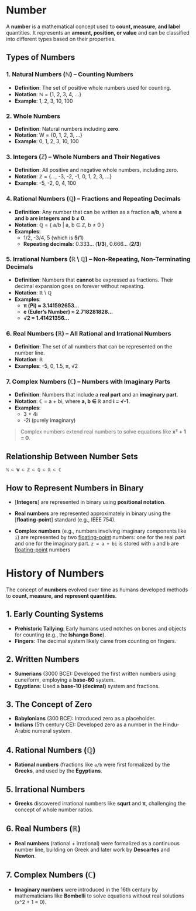 # Number

A **number** is a mathematical concept used to **count, measure, and label** quantities. It represents an **amount, position, or value** and can be classified into different types based on their properties.  

## Types of Numbers  

### 1. Natural Numbers (ℕ) – Counting Numbers  
- **Definition**: The set of positive whole numbers used for counting.  
- **Notation**: ℕ = {1, 2, 3, 4, ...}  
- **Example**: 1, 2, 3, 10, 100  

### 2. Whole Numbers  
- **Definition**: Natural numbers including **zero**.  
- **Notation**: W = {0, 1, 2, 3, ...}  
- **Example**: 0, 1, 2, 3, 10, 100  

### 3. Integers (ℤ) – Whole Numbers and Their Negatives  
- **Definition**: All positive and negative whole numbers, including zero.  
- **Notation**: ℤ = {..., -3, -2, -1, 0, 1, 2, 3, ...}  
- **Example**: -5, -2, 0, 4, 100  

### 4. Rational Numbers (ℚ) – Fractions and Repeating Decimals  
- **Definition**: Any number that can be written as a fraction **a/b**, where **a and b are integers and b ≠ 0**.  
- **Notation**: ℚ = { a/b | a, b ∈ ℤ, b ≠ 0 }  
- **Examples**:  
  - 1/2, -3/4, 5 (which is **5/1**)  
  - **Repeating decimals**: 0.333... (**1/3**), 0.666... (**2/3**)  

### 5. Irrational Numbers (ℝ \ ℚ) – Non-Repeating, Non-Terminating Decimals  
- **Definition**: Numbers that **cannot** be expressed as fractions. Their decimal expansion goes on forever without repeating.  
- **Notation**: ℝ \ ℚ  
- **Examples**:  
  - **π (Pi) ≈ 3.141592653...**  
  - **e (Euler’s Number) ≈ 2.718281828...**  
  - **√2 ≈ 1.41421356...**  

### 6. Real Numbers (ℝ) – All Rational and Irrational Numbers  
- **Definition**: The set of all numbers that can be represented on the number line.  
- **Notation**: ℝ  
- **Examples**: -5, 0, 1.5, π, √2  

### 7. Complex Numbers (ℂ) – Numbers with Imaginary Parts  
- **Definition**: Numbers that include a **real part** and an **imaginary part**.  
- **Notation**: ℂ = a + bi, where **a, b ∈ ℝ** and **i = √-1**.  
- **Examples**:  
  - 3 + 4i  
  - -2i (purely imaginary)  

> Complex numbers extend real numbers to solve equations like **x² + 1 = 0**.

## Relationship Between Number Sets

`ℕ ⊂ W ⊂ ℤ ⊂ ℚ ⊂ ℝ ⊂ ℂ`

## How to Represent Numbers in Binary

- [**Integers**] are represented in binary using **positional notation**.
  
- **Real numbers** are represented approximately in binary using the [**floating-point**] standard (e.g., IEEE 754).

- **Complex numbers** (e.g., numbers involving imaginary components like `i`) are represented by two [floating-point] numbers: one for the real part and one for the imaginary part. `z = a + bi` is stored with `a` and `b` are [floating-point] numbers

# History of Numbers

The concept of **numbers** evolved over time as humans developed methods to **count, measure, and represent quantities**.

## 1. Early Counting Systems  
- **Prehistoric Tallying**: Early humans used notches on bones and objects for counting (e.g., the **Ishango Bone**).  
- **Fingers**: The decimal system likely came from counting on fingers.

## 2. Written Numbers  
- **Sumerians** (3000 BCE): Developed the first written numbers using cuneiform, employing a **base-60** system.  
- **Egyptians**: Used a **base-10 (decimal)** system and fractions.

## 3. The Concept of Zero  
- **Babylonians** (300 BCE): Introduced zero as a placeholder.  
- **Indians** (5th century CE): Developed zero as a number in the Hindu-Arabic numeral system.

## 4. Rational Numbers (ℚ)  
- **Rational numbers** (fractions like `a/b` were first formalized by the **Greeks**, and used by the **Egyptians**.

## 5. Irrational Numbers  
- **Greeks** discovered irrational numbers like **squrt** and **π**, challenging the concept of whole number ratios.

## 6. Real Numbers (ℝ)  
- **Real numbers** (rational + irrational) were formalized as a continuous number line, building on Greek and later work by **Descartes** and **Newton**.

## 7. Complex Numbers (ℂ)  
- **Imaginary numbers** were introduced in the 16th century by mathematicians like **Bombelli** to solve equations without real solutions (x^2 + 1 = 0).

[Integers]: Integer
[floating-point]: FloatingPoint
